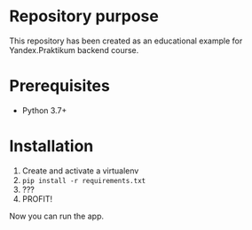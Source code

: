 # Repository purpose

This repository has been created as an educational example for Yandex.Praktikum backend course.

# Prerequisites

* Python 3.7+
# Installation

1. Create and activate a virtualenv
2. `pip install -r requirements.txt`
3. ???
4. PROFIT!

Now you can run the app.